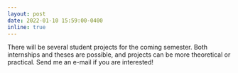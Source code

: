 ```yaml
---
layout: post
date: 2022-01-10 15:59:00-0400
inline: true
---
```


There will be several student projects for the coming semester. Both internships and theses are possible, and projects can be more theoretical or practical. Send me an e-mail if you are interested! 
